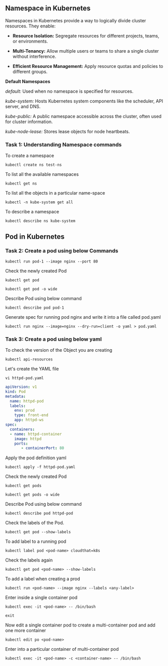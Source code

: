## Namespace in Kubernetes

Namespaces in Kubernetes provide a way to logically divide cluster resources. They enable:

 * **Resource Isolation:** Segregate resources for different projects, teams, or environments.
 
 * **Multi-Tenancy:** Allow multiple users or teams to share a single cluster without interference.
 
 * **Efficient Resource Management:** Apply resource quotas and policies to different groups.

**Default Namespaces**

  *default:* Used when no namespace is specified for resources.
  
  *kube-system:* Hosts Kubernetes system components like the scheduler, API server, and DNS.
  
  *kube-public:* A public namespace accessible across the cluster, often used for cluster information.
  
  *kube-node-lease:* Stores lease objects for node heartbeats.

### Task 1: Understanding Namespace commands

To create a namespace
```
kubectl create ns test-ns
```
To list all the available namespaces
```
kubectl get ns
```
To list all  the objects in a particular name-space
```
kubectl -n kube-system get all
```
To describe a namespace
```
kubectl describe ns kube-system
```


## Pod in Kubernetes

### Task 2: Create a pod using below Commands
```
kubectl run pod-1 --image nginx --port 80 
```
Check the newly created Pod
```
kubectl get pod
```
```
kubectl get pod -o wide
```
Describe Pod using below command
``` 
kubectl describe pod pod-1
```
Generate spec for running pod nginx and write it into a file called pod.yaml 
```
kubectl run nginx --image=nginx --dry-run=client -o yaml > pod.yaml
``` 

### Task 3: Create a pod using below yaml
To check the version of the Object you are creating
```
kubectl api-resources
```
Let's create the YAML file
```
vi httpd-pod.yaml
```
```yaml
apiVersion: v1
kind: Pod
metadata:
  name: httpd-pod
  labels:
    env: prod 
    type: front-end
    app: httpd-ws
spec:
  containers:
  - name: httpd-container
    image: httpd
    ports:
       - containerPort: 80
``` 
Apply the pod definition yaml
```
kubectl apply -f httpd-pod.yaml
```
Check the newly created Pod
```
kubectl get pods
```
```
kubectl get pods -o wide
```
Describe Pod using below command
```
kubectl describe pod httpd-pod
```
Check the labels of the Pod.
```
kubectl get pod --show-labels
```
To add label to a running pod
```
kubectl label pod <pod-name> cloudthat=k8s
```
Check the labels again
```
kubectl get pod <pod-name> --show-labels
```
To add a label when creating a prod
```
kubectl run <pod-name> --image nginx --labels <any-label>
```
Enter inside a single container pod
```
kubectl exec -it <pod-name> -- /bin/bash
```
```
exit
```
Now edit a single container pod to create a multi-container pod and add one more container
```
kubectl edit po <pod-name>
```
Enter into a particular container of multi-container pod
```
kubectl exec -it <pod-name> -c <container-name> -- /bin/bash
```
